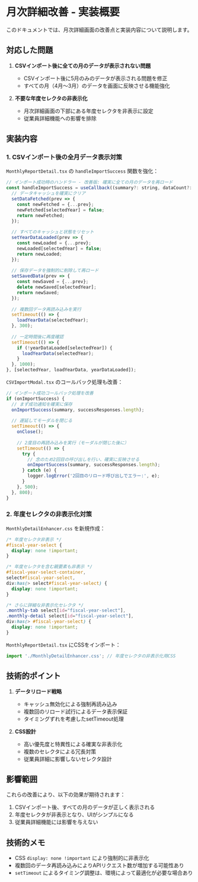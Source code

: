 # 月次詳細改善 - 実装概要

このドキュメントでは、月次詳細画面の改善点と実装内容について説明します。

## 対応した問題

1. **CSVインポート後に全ての月のデータが表示されない問題**
   - CSVインポート後に5月のみのデータが表示される問題を修正
   - すべての月（4月〜3月）のデータを画面に反映させる機能強化

2. **不要な年度セレクタの非表示化**
   - 月次詳細画面の下部にある年度セレクタを非表示に設定
   - 従業員詳細機能への影響を排除

## 実装内容

### 1. CSVインポート後の全月データ表示対策

`MonthlyReportDetail.tsx` の `handleImportSuccess` 関数を強化：

```javascript
// インポート成功時のハンドラー - 改善版: 確実に全ての月のデータを再ロード
const handleImportSuccess = useCallback((summary?: string, dataCount?: number) => {
  // データキャッシュを確実にクリア
  setDataFetched(prev => {
    const newFetched = {...prev};
    newFetched[selectedYear] = false;
    return newFetched;
  });
  
  // すべてのキャッシュと状態をリセット
  setYearDataLoaded(prev => {
    const newLoaded = {...prev};
    newLoaded[selectedYear] = false;
    return newLoaded;
  });
  
  // 保存データを強制的に削除して再ロード
  setSavedData(prev => {
    const newSaved = {...prev};
    delete newSaved[selectedYear];
    return newSaved;
  });
  
  // 複数回データ再読み込みを実行
  setTimeout(() => {
    loadYearData(selectedYear);
  }, 300);
  
  // 一定時間後に再度確認
  setTimeout(() => {
    if (!yearDataLoaded[selectedYear]) {
      loadYearData(selectedYear);
    }
  }, 1000);
}, [selectedYear, loadYearData, yearDataLoaded]);
```

`CSVImportModal.tsx` のコールバック処理も改善：

```javascript
// インポート成功コールバック処理を改善
if (onImportSuccess) {
  // まず成功通知を確実に保存
  onImportSuccess(summary, successResponses.length);
  
  // 遅延してモーダルを閉じる
  setTimeout(() => {
    onClose();
    
    // 2度目の再読み込みを実行（モーダルが閉じた後に）
    setTimeout(() => {
      try {
        // 念のため2回目の呼び出しを行い、確実に反映させる
        onImportSuccess(summary, successResponses.length);
      } catch (e) {
        logger.logError('2回目のリロード呼び出しでエラー:', e);
      }
    }, 500);
  }, 800);
}
```

### 2. 年度セレクタの非表示化対策

`MonthlyDetailEnhancer.css` を新規作成：

```css
/* 年度セレクタ非表示 */
#fiscal-year-select {
  display: none !important;
}

/* 年度セレクタを含む親要素も非表示 */
#fiscal-year-select-container,
select#fiscal-year-select,
div:has(> select#fiscal-year-select) {
  display: none !important;
}

/* さらに詳細な非表示化セレクタ */
.monthly-tab select[id="fiscal-year-select"],
.monthly-detail select[id="fiscal-year-select"],
div:has(> #fiscal-year-select) {
  display: none !important;
}
```

`MonthlyReportDetail.tsx` にCSSをインポート：

```javascript
import './MonthlyDetailEnhancer.css'; // 年度セレクタの非表示化用CSS
```

## 技術的ポイント

1. **データリロード戦略**
   - キャッシュ無効化による強制再読み込み
   - 複数回のリロード試行によるデータ表示保証
   - タイミングずれを考慮したsetTimeout処理

2. **CSS設計**
   - 高い優先度と特異性による確実な非表示化
   - 複数のセレクタによる冗長対策
   - 従業員詳細に影響しないセレクタ設計

## 影響範囲

これらの改善により、以下の効果が期待されます：

1. CSVインポート後、すべての月のデータが正しく表示される
2. 年度セレクタが非表示となり、UIがシンプルになる
3. 従業員詳細機能には影響を与えない

## 技術的メモ

- CSS `display: none !important` により強制的に非表示化
- 複数回のデータ再読み込みによりAPIリクエスト数が増加する可能性あり
- `setTimeout` によるタイミング調整は、環境によって最適化が必要な場合あり